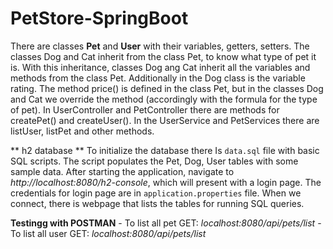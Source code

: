 # PetStore-SpringBoot


There are classes **Pet** and **User** with their variables, getters, setters. The classes Dog and Cat inherit from the class Pet, to know what type of pet it is. With this inheritance, classes Dog ang Cat inherit all the variables and methods from the class Pet. Additionally in the Dog class is the variable rating. The method price() is defined in the class Pet, but in the classes Dog and Cat we override the method (accordingly with the formula for the type of pet).  In UserController and PetController there are methods for createPet() and createUser(). In the UserService and PetServices there are listUser, listPet and other methods.

** h2 database **
To initialize the database there Is `data.sql` file with basic SQL scripts. The script populates the Pet, Dog, User tables with some sample data. After starting the application, navigate to *http://localhost:8080/h2-console*, which will present with a login page. The credentials for login page are in `application.properties` file. When we connect, there is webpage that lists the tables for running SQL queries.


**Testingg with POSTMAN**
          - To list all pet GET: *localhost:8080/api/pets/list*
          - To list all user GET:  *localhost:8080/api/pets/list*
